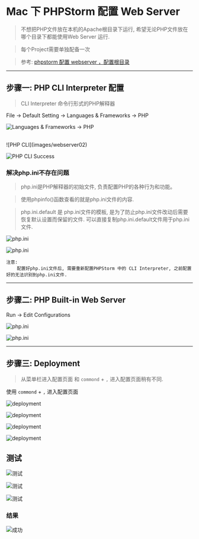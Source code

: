 # Mac 下 PHPStorm 配置 Web Server

> 不想把PHP文件放在本机的Apache根目录下运行, 希望无论PHP文件放在哪个目录下都能使用Web Server 运行. 

> 每个Project需要单独配备一次


> 参考: [phpstorm 配置 webserver ，配置根目录](http://makaidong.com/cythical-l-zc/8966_12576338.html)

----

## 步骤一: PHP CLI Interpreter 配置

> CLI Interpreter 命令行形式的PHP解释器

File -> Default Setting -> Languages & Frameworks -> PHP

![Languages & Frameworks -> PHP](images/webserver01)

<br>
![PHP CLI](images/webserver02)

![PHP CLI Success](images/webserver03)


### 解决php.ini不存在问题

> php.ini是PHP解释器的初始文件, 负责配置PHP的各种行为和功能。

> 使用phpinfo()函数查看的就是php.ini文件的内容.

> php.ini.default 是 php.ini文件的模板, 是为了防止php.ini文件改动后需要恢复默认设置而保留的文件. 可以直接复制php.ini.default文件用于php.ini文件.

![php.ini](images/php01)

![php.ini](images/php02)


```
注意:
	配置好php.ini文件后, 需要重新配置PHPStorm 中的 CLI Interpreter, 之前配置好的无法识别到php.ini文件.

```

-----

## 步骤二: PHP Built-in Web Server

Run -> Edit Configurations

![php.ini](images/build01)

![php.ini](images/build02)

----

## 步骤三: Deployment 

> 从菜单栏进入配置页面  和 `commond` + `,`  进入配置页面稍有不同.

使用 `commond` + `,`  进入配置页面

![deployment](images/deployment01)

![deployment](images/deployment02)

![deployment](images/deployment03)

![deployment](images/deployment04)

## 测试


![测试](images/final01)

![测试](images/final02)

![测试](images/final03)


### 结果

![成功](images/success)


